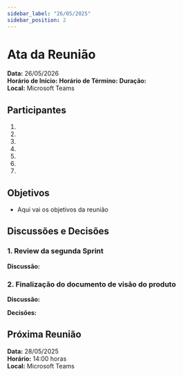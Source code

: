 ```yaml
---
sidebar_label: "26/05/2025"
sidebar_position: 2
---
```


# Ata da Reunião

**Data:** 26/05/2026  
**Horário de Início:** 
**Horário de Término:** 
**Duração:**  
**Local:** Microsoft Teams 

## Participantes

1. 
3. 
4. 
5. 
6. 
7. 
8. 

## Objetivos
- Aqui vai os objetivos da reunião
## Discussões e Decisões

### 1. Review da segunda Sprint  
**Discussão:** 

### 2. Finalização do documento de visão do produto 

**Discussão:**  

**Decisões:** 


## Próxima Reunião
**Data:** 28/05/2025  
**Horário:** 14:00 horas  
**Local:** Microsoft Teams  